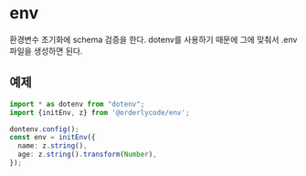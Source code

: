 # env
환경변수 초기화에 schema 검증을 한다.
dotenv를 사용하기 때문에 그에 맞춰서 .env 파일을 생성하면 된다.

## 예제
```typescript
import * as dotenv from "dotenv";
import {initEnv, z} from '@orderlycode/env';

dontenv.config();
const env = initEnv({
  name: z.string(),
  age: z.string().transform(Number),
});
```
